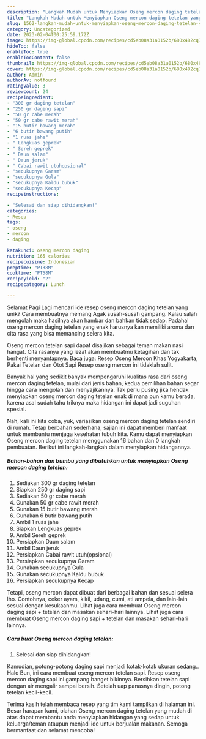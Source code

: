 ```yaml
---
description: "Langkah Mudah untuk Menyiapkan Oseng mercon daging tetelan yang Lezat, Mantap"
title: "Langkah Mudah untuk Menyiapkan Oseng mercon daging tetelan yang Lezat, Mantap"
slug: 1562-langkah-mudah-untuk-menyiapkan-oseng-mercon-daging-tetelan-yang-lezat-mantap
category: Uncategorized
date: 2023-02-04T00:25:59.172Z
image: https://img-global.cpcdn.com/recipes/cd5eb08a31a0152b/680x482cq70/oseng-mercon-daging-tetelan-foto-resep-utama.jpg
hideToc: false
enableToc: true
enableTocContent: false
thumbnail: https://img-global.cpcdn.com/recipes/cd5eb08a31a0152b/680x482cq70/oseng-mercon-daging-tetelan-foto-resep-utama.jpg
cover: https://img-global.cpcdn.com/recipes/cd5eb08a31a0152b/680x482cq70/oseng-mercon-daging-tetelan-foto-resep-utama.jpg
author: Admin
authorAv: notfound
ratingvalue: 3
reviewcount: 24
recipeingredient:
- "300 gr daging tetelan"
- "250 gr daging sapi"
- "50 gr cabe merah"
- "50 gr cabe rawit merah"
- "15 butir bawang merah"
- "6 butir bawang putih"
- "1 ruas jahe"
- " Lengkuas geprek"
- " Sereh geprek"
- " Daun salam"
- " Daun jeruk"
- " Cabai rawit utuhopsional"
- "secukupnya Garam"
- "secukupnya Gula"
- "secukupnya Kaldu bubuk"
- "secukupnya Kecap"
recipeinstructions:

- "Selesai dan siap dihidangkan!"
categories:
- Resep
tags:
- oseng
- mercon
- daging

katakunci: oseng mercon daging 
nutrition: 165 calories
recipecuisine: Indonesian
preptime: "PT38M"
cooktime: "PT58M"
recipeyield: "2"
recipecategory: Lunch

---
```



Selamat Pagi Lagi mencari ide resep oseng mercon daging tetelan yang unik? Cara membuatnya memang Agak susah-susah gampang. Kalau salah mengolah maka hasilnya akan hambar dan bahkan tidak sedap. Padahal oseng mercon daging tetelan yang enak harusnya kan memiliki aroma dan cita rasa yang bisa memancing selera kita.


Oseng mercon tetelan sapi dapat disajikan sebagai teman makan nasi hangat. Cita rasanya yang lezat akan membuatmu ketagihan dan tak berhenti menyantapnya. Baca juga: Resep Oseng Mercon Khas Yogyakarta, Pakai Tetelan dan Otot Sapi Resep oseng mercon ini tidaklah sulit.

Banyak hal yang sedikit banyak mempengaruhi kualitas rasa dari oseng mercon daging tetelan, mulai dari jenis bahan, kedua pemilihan bahan segar hingga cara mengolah dan menyajikannya. Tak perlu pusing jika hendak menyiapkan oseng mercon daging tetelan enak di mana pun kamu berada, karena asal sudah tahu triknya maka hidangan ini dapat jadi suguhan spesial.


Nah, kali ini kita coba, yuk, variasikan oseng mercon daging tetelan sendiri di rumah. Tetap berbahan sederhana, sajian ini dapat memberi manfaat untuk membantu menjaga kesehatan tubuh kita. Kamu dapat menyiapkan Oseng mercon daging tetelan menggunakan 16 bahan dan 0 langkah pembuatan. Berikut ini langkah-langkah dalam menyiapkan hidangannya.

<!--inarticleads1-->

##### Bahan-bahan dan bumbu yang dibutuhkan untuk menyiapkan Oseng mercon daging tetelan:

1. Sediakan 300 gr daging tetelan
1. Siapkan 250 gr daging sapi
1. Sediakan 50 gr cabe merah
1. Gunakan 50 gr cabe rawit merah
1. Gunakan 15 butir bawang merah
1. Gunakan 6 butir bawang putih
1. Ambil 1 ruas jahe
1. Siapkan  Lengkuas geprek
1. Ambil  Sereh geprek
1. Persiapkan  Daun salam
1. Ambil  Daun jeruk
1. Persiapkan  Cabai rawit utuh(opsional)
1. Persiapkan secukupnya Garam
1. Gunakan secukupnya Gula
1. Gunakan secukupnya Kaldu bubuk
1. Persiapkan secukupnya Kecap


Tetapi, oseng mercon dapat dibuat dari berbagai bahan dan sesuai selera lho. Contohnya, ceker ayam, kikil, udang, cumi, ati ampela, dan lain-lain sesuai dengan kesukaanmu. Lihat juga cara membuat Oseng mercon daging sapi + tetelan dan masakan sehari-hari lainnya. Lihat juga cara membuat Oseng mercon daging sapi + tetelan dan masakan sehari-hari lainnya. 

<!--inarticleads2-->

##### Cara buat Oseng mercon daging tetelan:


1. Selesai dan siap dihidangkan!

Kamudian, potong-potong daging sapi menjadi kotak-kotak ukuran sedang.. Halo Bun, ini cara membuat oseng mercon tetelan sapi. Resep oseng mercon daging sapi ini gampang banget bikinnya. Bersihkan tetelan sapi dengan air mengalir sampai bersih. Setelah uap panasnya dingin, potong tetelan kecil-kecil. 

Terima kasih telah membaca resep yang tim kami tampilkan di halaman ini. Besar harapan kami, olahan Oseng mercon daging tetelan yang mudah di atas dapat membantu anda menyiapkan hidangan yang sedap untuk keluarga/teman ataupun menjadi ide untuk berjualan makanan. Semoga bermanfaat dan selamat mencoba!
